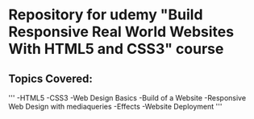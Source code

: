 # Repository for udemy "Build Responsive Real World Websites With HTML5 and CSS3" course

## Topics Covered:

'''
-HTML5
-CSS3
-Web Design Basics
-Build of a Website
-Responsive Web Design with mediaqueries
-Effects
-Website Deployment
'''
